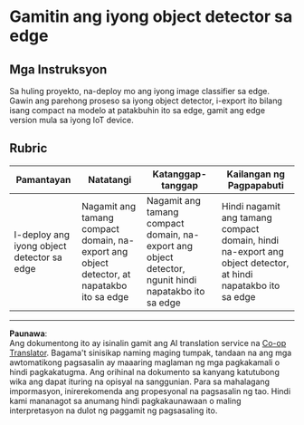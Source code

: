 <!--
CO_OP_TRANSLATOR_METADATA:
{
  "original_hash": "3cf7783991ec0ee4f6041223924894c7",
  "translation_date": "2025-08-28T01:05:25+00:00",
  "source_file": "5-retail/lessons/2-check-stock-device/assignment.md",
  "language_code": "tl"
}
-->
# Gamitin ang iyong object detector sa edge

## Mga Instruksyon

Sa huling proyekto, na-deploy mo ang iyong image classifier sa edge. Gawin ang parehong proseso sa iyong object detector, i-export ito bilang isang compact na modelo at patakbuhin ito sa edge, gamit ang edge version mula sa iyong IoT device.

## Rubric

| Pamantayan | Natatangi | Katanggap-tanggap | Kailangan ng Pagpapabuti |
| ---------- | --------- | ----------------- | ------------------------ |
| I-deploy ang iyong object detector sa edge | Nagamit ang tamang compact domain, na-export ang object detector, at napatakbo ito sa edge | Nagamit ang tamang compact domain, na-export ang object detector, ngunit hindi napatakbo ito sa edge | Hindi nagamit ang tamang compact domain, hindi na-export ang object detector, at hindi napatakbo ito sa edge |

---

**Paunawa**:  
Ang dokumentong ito ay isinalin gamit ang AI translation service na [Co-op Translator](https://github.com/Azure/co-op-translator). Bagama't sinisikap naming maging tumpak, tandaan na ang mga awtomatikong pagsasalin ay maaaring maglaman ng mga pagkakamali o hindi pagkakatugma. Ang orihinal na dokumento sa kanyang katutubong wika ang dapat ituring na opisyal na sanggunian. Para sa mahalagang impormasyon, inirerekomenda ang propesyonal na pagsasalin ng tao. Hindi kami mananagot sa anumang hindi pagkakaunawaan o maling interpretasyon na dulot ng paggamit ng pagsasaling ito.